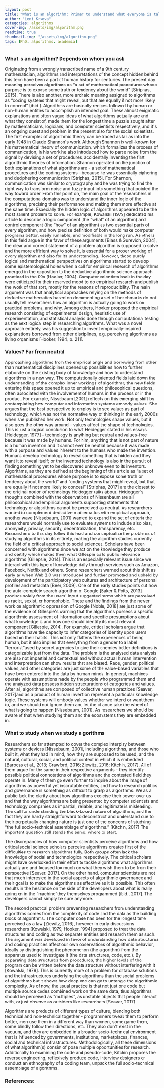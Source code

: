 ```yaml
---
layout: post
title: "What is an algorithm: Primer to understand what everyone is talking about"
author: "Leni Krsova"
categories: algorithms
cover-img: /assets/img/algorithm.png
readtime: true
thumbnail-img: "/assets/img/algorithm.png"
tags: [PhD, algorithms, academia]
---
```


### What is an algorithm? Depends on whom you ask
Originating from a wrongly transcribed name of a 9th century mathematician, algorithms and interpretations of the concept hidden behind this term have been a part of human history for centuries. The present day meaning perceives algorithms as “a set of mathematical procedures whose purpose is to expose some truth or tendency about the world” [Striphas, 2015]. There is also another, more archaic meaning assigned to algorithms as “coding systems that might reveal, but that are equally if not more likely to conceal” [ibid.]. Algorithms are basically recipes followed by human or non-human entities to accomplish an intended goal. These almost enigmatic explanations and often vague ideas of what algorithms actually are and what they consist of, made them for the longest time a puzzle sought after by mathematicians, logicians, and computer scientists respectively, and it's an ongoing quest and problem in the present also for the social scientists.
The first examples of algorithmic theory can be traced as far as into the early 1948 in Claude Shannon's work. Although Shannon is well-known for his mathematical theory of communication, which formalizes the process of communication, in his work he also introduced how to parse noise from the signal by devising a set of procedures, accidentally inventing the first algorithmic theories of information. Shannon operated on the junction of both explanations of what algorithms are - a set of mathematical procedures and the coding systems - because he was essentially ciphering and deciphering communication [Striphas, 2015]. For Shannon, communication was similar to cryptography and he was trying to find the right way to transform noise and fuzzy input into something that pointed the way toward order. From this point on, the main goal of the researchers in the computational domains was to understand the inner logic of the algorithms, precising their performance and making them more effective at the same time. Especially the hidden logic of algorithms appeared to be the most salient problem to solve. For example, Kowalski [1979] dedicated his article to describe a logic component (the “what” of an algorithm) and control component (the “how” of an algorithm) as two essential parts of every algorithm, and how precise definition of both would make computer programs better, easily runnable, and modifiable in the long run. As others in this field argue in the favor of these arguments [Blass & Gurevich, 2004], the clear and correct statement of a problem algorithm is supposed to solve and the more efficient way to solve it, is essential for a proper working of every algorithm and also for its understanding. 
However, these purely logical and mathematical perspectives on algorithms started to develop some epistemological holes when a call for empirical research of algorithms emerged in the opposition to the deductive algorithmic science approach practiced in the 90s [Hooker, 1994]. Computer scientists back in the day were criticized for their reserved mood to do empirical research and publish the work of that sort, mostly for the reasons of reproducibility. The main argument was that analytical approaches relying on the methods of deductive mathematics based on documenting a set of benchmarks do not usually tell researchers how an algorithm is actually going to work on practical problems, and why. Among others, Hooker proposed the empirical research consisting of experimental design, heuristic use of experimentation, and statistical analysis done through computational testing as the next logical step in researching algorithms. What was a novel approach entirely, was his suggestion to invent empirically-inspired explanations borrowed from other disciplines, e.g. perceiving algorithms as living organisms [Hooker, 1994, p. 211].


### Values? Far from neutral
Approaching algorithms from the empirical angle and borrowing from other than mathematical disciplines opened up possibilities how to further elaborate on the existing body of knowledge and how to understand algorithms in a new way. The computationally oriented fields laid down the understanding of the complex inner workings of algorithms; the new fields entering this space opened it up to empirical and philosophical questions, often associated with the involvement of humans in the process or in the product. For example, Nissebaum [2001] reflects on this emerging shift by contemplating how computer and information systems embody values. She argues that the best perspective to employ is to see values as part of technology, which was not the normative way of thinking in the early 2000s when she published her work.
Not only technologies shape values, but it also goes the other way around – values affect the shape of technologies. This is just a logical conclusion to what Heidegger stated in his essays [Heidegger, 1977] – technology is anything but neutral and values-free because it was made by humans. For him, anything that is not part of nature is a human invention and it cannot ever be neutral because it was made with a purpose and values inherent to the humans who made the invention. Humans develop technology to reveal something that is hidden and they want it to reveal itself; or the invented technology is also in the pursuit of finding something yet to be discovered unknown even to its inventors. Algorithms, as they are defined at the beginning of this article as “a set of mathematical procedures whose purpose is to expose some truth or tendency about the world” and “coding systems that might reveal, but that are equally if not more likely to conceal” [Striphas, 2017] are the closest to the original notion of technology Heidegger talks about. Heidegger's thoughts combined with the observations of Nissenbaum are all philosophical and empirical arguments supporting statements that technology or algorithms cannot be perceived as neutral.
As researchers wanted to complement deductive mathematics with empirical approach, another wave [Nissebaum, 2001] wanted to expand the set of criteria the researchers would normally use to evaluate systems to include also bias, anonymity, privacy, security, decentralization, transparency, etc. Researchers to this day follow this lead and conceptualize the problems of studying algorithms in its entirety, making the algorithm studies currently the field of a critical approach to social sciences.
Scholars have been concerned with algorithms since we act on the knowledge they produce and certify which makes them what Gillespie calls  public relevance algorithms [Gillepsie, 2014]. This is an especially relevant issue since we interact with this type of knowledge daily through services such as Amazon, Facebook, Netflix and others. Some researchers warned about this shift as early as when Web 2.0 was introduced and further promoted and upheld by development of the participatory web cultures and architecture of personal profiles and metadata [Beer, 2009]. One of the early studies points out how the auto-complete search algorithm of Google [Baker & Potts, 2013] produce solely from the users' input suggested terms which are perceived as racist, sexist, or homophobic. These and the findings from the newer work on algorithmic oppression of Google [Noble, 2018] are just some of the evidence of Gillespie's warning that the algorithms possess a specific algorithmic assessment of information and specific presumptions about what knowledge is and how one should identify its most relevant component [Gillespie, 2014]. For example, critical scholars argue that algorithms have the capacity to infer categories of identity upon users based on their habits. This not only flattens the experiences of being human, but it also implies that everything from a gender to a label “terrorist”used by secret agencies to give their enemies better definitions is categorizable just from the data. The problem is the analyzed data analysis are also not impartial and contextual and without actual human intervention and interpretation can show results that are biased. Race, gender, political values, and other categories are just some of the value-based variables that have been entered into the data by human minds.  In general, machines operate with assumptions made by the people who programmed them and the analyzed data possess hidden structurations of categories and values. After all, algorithms are composed of collective human practices [Seaver, 2017]and as a product of human invention represent a particular knowledge logic. These systems will embody values whether we intend or want them to, and we should not ignore them and let the chance take the wheel of what is going to happen [Nissebaum, 2001]. As researchers we should be aware of that when studying them and the ecosystems they are embedded in.


### What to study when we study algorithms
Researchers so far attempted to cover the complex interplay between systems or devices [Nissebaum, 2001], including algorithms, and those who built it, what they had in mind, how they are supposed to be used, and the natural, cultural, social, and political context in which it is embedded [Barocas et al., 2013; Crawford, 2016; Ziewitz, 2016; Kitchin, 2017]. All of them argue for the same in their respective arguments - they identify possible political connotations of algorithms and the contested field they operate in. Many of them go even further to inquire about the image of algorithms as powerful yet inscrutable entities, and how to research politics and governance in something as difficult to grasp as algorithms. We as a public lack the clarity about how algorithms exercise their power over us and that the way algorithms are being presented by computer scientists and technology companies as impartial, reliable, and legitimate is misleading. The call for understanding the black-boxed nature of algorithms, and the fact they are hardly straightforward to deconstruct and understand due to their perpetually changing nature is just one of the concerns of studying “the full socio-technical assemblage of algorithms.” [Kitchin, 2017] The important question still stands the same: where to start.

The discrepancies of how computer scientists perceive algorithms and how critical social science scholars perceive algorithms creates first of the difficulties to research algorithms fully. Both groups often lack the knowledge of social and technological respectively. The critical scholars might have overlooked in their effort to tackle algorithms what algorithms actually are and focused too much on what they wish them to be from their perspective [Seaver, 2017]. On the other hand, computer scientists are not that much interested in the social aspects of algorithmic governance and their goal is to make the algorithms as effective as it is possible. This often results in the hesitance on the side of the developers about what is really going on in the “machine”they themselves programmed [ibid., 2017]. The developers cannot simply be sure anymore.

The second practical problem preventing researchers from understanding algorithms comes from the complexity of code and the data as the building block of algorithms. The computer code has been for the longest time perceived as a law [Ziewitz, 2016], however in early discussions researchers [Kowalski, 1979; Hooker, 1994] proposed to treat the data structures and coding as two separate entities and research them as such. The argument was developed in favor of understanding how data structures and coding practices affect our own observations of algorithmic behavior, ideally by distinguishing the phenomenon (the algorithm) from the apparatus used to investigate it (the data structures, code, etc.). By separating data structures from procedures, the higher levels of the program can be written before the data structure without interfering with it [Kowalski, 1979]. This is currently more of a problem for database solutions and the infrastructures underlying the algorithms than the social problems of algorithms but it shows how deep one can go to untangle the algorithmic complexity. As of now, the usual practice is that not just one code but multiple source codes combined work on the same data, thus algorithms should be perceived as “multiples”, as unstable objects that people interact with, or just observe as outsiders like researchers [Seaver, 2017]. 

Algorithms are products of different types of culture, blending both technical and non-technical together – programmers tweak them to perform better, men use them in a different way than women, some game them, some blindly follow their directions, etc. They also don't exist in the vacuum, and they are embedded in a broader socio-technical environment that is influenced by governments, institutions, marketplaces, finances, social and technical infrastructures. Methodologically, all these dimensions of what algorithm(s) consist of pose multiple opportunities for research. Additionally to examining the code and pseudo-code, Kitchin proposes the reverse engineering, reflexively produce code, interview designers or conduct an ethnography of a coding team, unpack the full socio-technical assemblage of algorithms.

### References:


